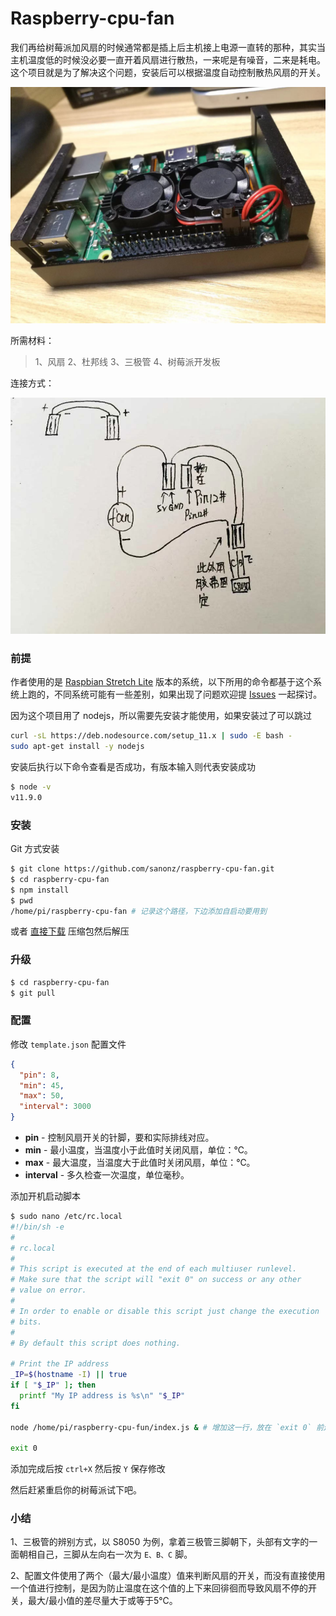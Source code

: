 # Raspberry-cpu-fan

我们再给树莓派加风扇的时候通常都是插上后主机接上电源一直转的那种，其实当主机温度低的时候没必要一直开着风扇进行散热，一来呢是有噪音，二来是耗电。这个项目就是为了解决这个问题，安装后可以根据温度自动控制散热风扇的开关。

![preview](preview.jpg)

所需材料：
> 1、风扇
> 2、杜邦线
> 3、三极管
> 4、树莓派开发板

连接方式：

![diagram](diagram.jpg)


### 前提

作者使用的是 [Raspbian Stretch Lite](https://www.raspberrypi.org/downloads/raspbian/) 版本的系统，以下所用的命令都基于这个系统上跑的，不同系统可能有一些差别，如果出现了问题欢迎提 [Issues](https://github.com/sanonz/raspberry-cpu-fan/issues) 一起探讨。

因为这个项目用了 nodejs，所以需要先安装才能使用，如果安装过了可以跳过
```bash
curl -sL https://deb.nodesource.com/setup_11.x | sudo -E bash -
sudo apt-get install -y nodejs
```

安装后执行以下命令查看是否成功，有版本输入则代表安装成功
```bash
$ node -v
v11.9.0
```

### 安装

Git 方式安装

```bash
$ git clone https://github.com/sanonz/raspberry-cpu-fan.git
$ cd raspberry-cpu-fan
$ npm install
$ pwd
/home/pi/raspberry-cpu-fan # 记录这个路径，下边添加自启动要用到
```

或者 [直接下载](https://github.com/sanonz/raspberry-cpu-fan/archive/master.zip) 压缩包然后解压


### 升级

``` bash
$ cd raspberry-cpu-fan
$ git pull
```

### 配置

修改 `template.json` 配置文件

```json
{
  "pin": 8,
  "min": 45,
  "max": 50,
  "interval": 3000
}
```

- **pin** - 控制风扇开关的针脚，要和实际排线对应。
- **min** - 最小温度，当温度小于此值时关闭风扇，单位：℃。
- **max** - 最大温度，当温度大于此值时关闭风扇，单位：℃。
- **interval** - 多久检查一次温度，单位毫秒。

添加开机启动脚本

```bash
$ sudo nano /etc/rc.local
#!/bin/sh -e
#
# rc.local
#
# This script is executed at the end of each multiuser runlevel.
# Make sure that the script will "exit 0" on success or any other
# value on error.
#
# In order to enable or disable this script just change the execution
# bits.
#
# By default this script does nothing.

# Print the IP address
_IP=$(hostname -I) || true
if [ "$_IP" ]; then
  printf "My IP address is %s\n" "$_IP"
fi

node /home/pi/raspberry-cpu-fun/index.js & # 增加这一行，放在 `exit 0` 前边，路径使用上方记录的

exit 0
```

添加完成后按 `ctrl+X` 然后按 `Y` 保存修改

然后赶紧重启你的树莓派试下吧。


### 小结

1、三极管的辨别方式，以 S8050 为例，拿着三极管三脚朝下，头部有文字的一面朝相自己，三脚从左向右一次为 `E、B、C` 脚。

2、配置文件使用了两个（最大/最小温度）值来判断风扇的开关，而没有直接使用一个值进行控制，是因为防止温度在这个值的上下来回徘徊而导致风扇不停的开关，最大/最小值的差尽量大于或等于5℃。
